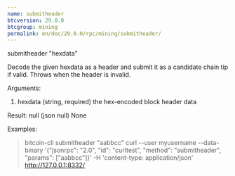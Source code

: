 ```yaml
---
name: submitheader
btcversion: 29.0.0
btcgroup: mining
permalink: en/doc/29.0.0/rpc/mining/submitheader/
---
```


submitheader "hexdata"

Decode the given hexdata as a header and submit it as a candidate chain tip if valid.
Throws when the header is invalid.

Arguments:
1. hexdata    (string, required) the hex-encoded block header data

Result:
null    (json null) None

Examples:
> bitcoin-cli submitheader "aabbcc"
> curl --user myusername --data-binary '{"jsonrpc": "2.0", "id": "curltest", "method": "submitheader", "params": ["aabbcc"]}' -H 'content-type: application/json' http://127.0.0.1:8332/


